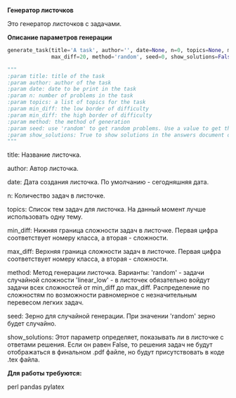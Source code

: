**Генератор листочков**

Это генератор листочков с задачами.

**Описание параметров генерации**

```python
generate_task(title='A task', author='', date=None, n=0, topics=None, min_diff=0,
              max_diff=20, method='random', seed=0, show_solutions=False)

"""
:param title: title of the task
:param author: author of the task
:param date: date to be print in the task
:param n: number of problems in the task
:param topics: a list of topics for the task
:param min_diff: the low border of difficulty
:param min_diff: the high border of difficulty
:param method: the method of generation
:param seed: use 'random' to get random problems. Use a value to get the same problems.
:param show_solutions: True to show solutions in the answers document or False to not
"""
```

title: Название листочка.

author: Автор листочка.

date: Дата создания листочка. По умолчанию - сегодняшняя дата.

n: Количество задач в листочке.

topics: Список тем задач для листочка. На данный момент лучше использовать одну тему.

min_diff: Нижняя граница сложности задач в листочке. Первая цифра соответствует номеру класса, а вторая - сложности. 

max_diff: Верхняя граница сложности задач в листочке. Первая цифра соответствует номеру класса, а вторая - сложности. 

method: Метод генерации листочка. Варианты:
'random' - задачи случайной сложности
'linear_low' - в листочек обязательно войдут задачи всех сложностей от min_diff до max_diff. Распределение по сложностям по возможности равномерное с незначительным перевесом легких задач.

seed: Зерно для случайной генерации. При значении 'random' зерно будет случайно.

show_solutions: Этот параметр определяет, показывать ли в листочке с ответами решения. Если он равен False, то решения задач не будут отображаться в финальном .pdf файле, но будут присутствовать в коде .tex файла.

**Для работы требуются:**

perl
pandas
pylatex